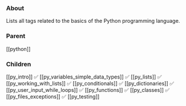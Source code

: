 ### About
Lists all tags related to the basics of the Python programming language.

### Parent
[[python]]

### Children
[[py_intro]] ✅
[[py_variables_simple_data_types]] ✅
[[py_lists]]  ✅
[[py_working_with_lists]] ✅
[[py_conditionals]] ✅
[[py_dictionaries]]  ✅
[[py_user_input_while_loops]] ✅
[[py_functions]] ✅
[[py_classes]] ✅
[[py_files_exceptions]] ✅
[[py_testing]]